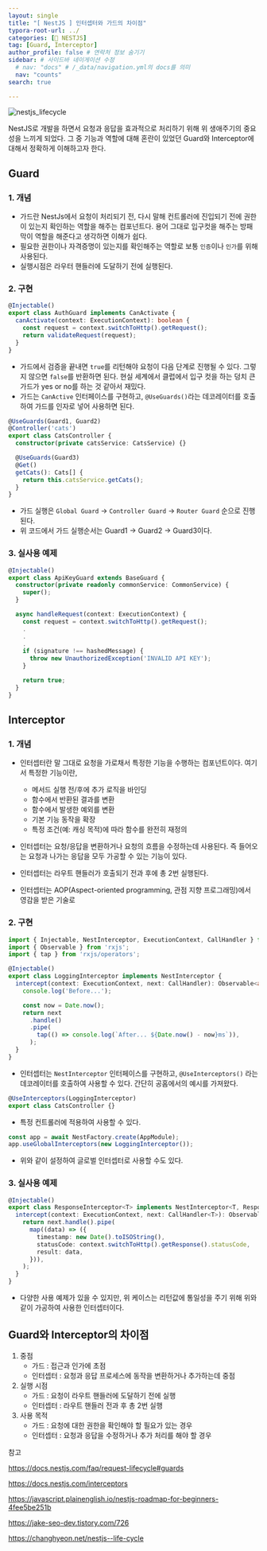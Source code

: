 ```yaml
---
layout: single
title: "[ NestJS ] 인터셉터와 가드의 차이점"
typora-root-url: ../
categories: [📌 NESTJS]
tag: [Guard, Interceptor]
author_profile: false # 연락처 정보 숨기기
sidebar: # 사이드바 네이게이션 수정
  # nav: "docs" # /_data/navigation.yml의 docs를 의미
  nav: "counts"
search: true

---
```




![nestjs_lifecycle](/images/2024-08-21-first/nestjs_lifecycle.webp)

NestJS로 개발을 하면서 요청과 응답을 효과적으로 처리하기 위해 위 생애주기의 중요성을 느끼게 되었다.
그 중 기능과 역할에 대해 혼란이 있었던 Guard와 Interceptor에 대해서 정확하게 이해하고자 한다.



## Guard

### 1. 개념

- 가드란 NestJs에서 요청이 처리되기 전, 다시 말해 컨트롤러에 진입되기 전에 권한이 있는지 확인하는 역할을 해주는 컴포넌트다. 용어 그대로 입구컷을 해주는 방패막이 역할을 해준다고 생각하면 이해가 쉽다.
- 필요한 권한이나 자격증명이 있는지를 확인해주는 역할로 보통 `인증`이나 `인가`를 위해 사용된다.
- 실행시점은 라우터 핸들러에 도달하기 전에 실행된다.

### 2. 구현

```typescript
@Injectable()
export class AuthGuard implements CanActivate {
  canActivate(context: ExecutionContext): boolean {
    const request = context.switchToHttp().getRequest();
    return validateRequest(request);
  }
}
```

- 가드에서 검증을 끝내면 `true`를 리턴해야 요청이 다음 단계로 진행될 수 있다. 그렇지 않으면 `false`를 반환하면 된다. 
  현실 세계에서 클럽에서 입구 컷을 하는 덩치 큰 가드가 yes or no를 하는 것 같아서 재밌다.
- 가드는 `CanActive` 인터페이스를 구현하고, `@UseGuards()`라는 데코레이터를 호출하여 가드를 인자로 넣어 사용하면 된다.

```typescript
@UseGuards(Guard1, Guard2)
@Controller('cats')
export class CatsController {
  constructor(private catsService: CatsService) {}

  @UseGuards(Guard3)
  @Get()
  getCats(): Cats[] {
    return this.catsService.getCats();
  }
}
```

- 가드 실행은 `Global Guard` -> `Controller Guard` -> `Router Guard` 순으로 진행된다.
- 위 코드에서 가드 실행순서는 Guard1 -> Guard2 -> Guard3이다.

### 3. 실사용 예제

```typescript
@Injectable()
export class ApiKeyGuard extends BaseGuard {
  constructor(private readonly commonService: CommonService) {
    super();
  }

  async handleRequest(context: ExecutionContext) {
    const request = context.switchToHttp().getRequest();
    .
    .
    .
    if (signature !== hashedMessage) {
      throw new UnauthorizedException('INVALID API KEY');
    }

    return true;
  }
}
```





## Interceptor

### 1. 개념

- 인터셉터란 말 그대로 요청을 가로채서 특정한 기능을 수행하는 컴포넌트이다. 여기서 특정한 기능이란,
  - 메서드 실행 전/후에 추가 로직을 바인딩
  - 함수에서 반환된 결과를 변환
  - 함수에서 발생한 예외를 변환
  - 기본 기능 동작을 확장
  - 특정 조건(예: 캐싱 목적)에 따라 함수를 완전히 재정의
- 인터셉터는 요청/응답을 변환하거나 요청의 흐름을 수정하는데 사용된다. 즉 들어오는 요청과 나가는 응답을 모두 가공할 수 있는 기능이 있다.
- 인터셉터는 라우트 핸들러가 호출되기 전과 후에 총 2번 실행된다.

- 인터셉터는 AOP(Aspect-oriented programming, 관점 지향 프로그래밍)에서 영감을 받은 기술로 

### 2. 구현

```typescript
import { Injectable, NestInterceptor, ExecutionContext, CallHandler } from '@nestjs/common';
import { Observable } from 'rxjs';
import { tap } from 'rxjs/operators';

@Injectable()
export class LoggingInterceptor implements NestInterceptor {
  intercept(context: ExecutionContext, next: CallHandler): Observable<any> {
    console.log('Before...');

    const now = Date.now();
    return next
      .handle()
      .pipe(
        tap(() => console.log(`After... ${Date.now() - now}ms`)),
      );
  }
}
```

- 인터셉터는 `NestInterceptor` 인터페이스를 구현하고, `@UseInterceptors()` 라는 데코레이터를 호출하여 사용할 수 있다. 간단히 공홈에서의 예시를 가져왔다.



```typescript
@UseInterceptors(LoggingInterceptor)
export class CatsController {}
```

- 특정 컨트롤러에 적용하여 사용할 수 있다.

```typescript
const app = await NestFactory.create(AppModule);
app.useGlobalInterceptors(new LoggingInterceptor());
```

- 위와 같이 설정하여 글로벌 인터셉터로 사용할 수도 있다.



### 3. 실사용 예제

```typescript
@Injectable()
export class ResponseInterceptor<T> implements NestInterceptor<T, Response<T>> {
  intercept(context: ExecutionContext, next: CallHandler<T>): Observable<Response<T>> {
    return next.handle().pipe(
      map((data) => ({
        timestamp: new Date().toISOString(),
        statusCode: context.switchToHttp().getResponse().statusCode,
        result: data,
      })),
    );
  }
}
```

- 다양한 사용 예제가 있을 수 있지만, 위 케이스는 리턴값에 통일성을 주기 위해 위와 같이 가공하여 사용한 인터셉터이다. 



## Guard와 Interceptor의 차이점

1. 중점
   - 가드 : 접근과 인가에 초점
   - 인터셉터 : 요청과 응답 프로세스에 동작을 변환하거나 추가하는데 중점
2. 실행 시점
   - 가드 : 요청이 라우트 핸들러에 도달하기 전에 실행
   - 인터셉터 : 라우트 핸들러 전과 후 총 2번 실행
3. 사용 목적
   - 가드 : 요청에 대한 권한을 확인해야 할 필요가 있는 경우
   - 인터셉터 : 요청과 응답을 수정하거나 추가 처리를 해야 할 경우



참고

https://docs.nestjs.com/faq/request-lifecycle#guards

https://docs.nestjs.com/interceptors

https://javascript.plainenglish.io/nestjs-roadmap-for-beginners-4fee5be251b

https://jake-seo-dev.tistory.com/726

https://changhyeon.net/nestjs--life-cycle
